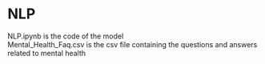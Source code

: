 # NLP
NLP.ipynb is the code of the model \
Mental_Health_Faq.csv is the csv file containing the questions and answers related to mental health
